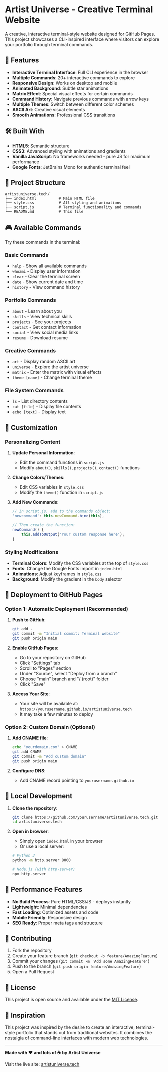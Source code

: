 # Artist Universe - Creative Terminal Website

A creative, interactive terminal-style website designed for GitHub Pages. This project showcases a CLI-inspired interface where visitors can explore your portfolio through terminal commands.

## 🚀 Features

- **Interactive Terminal Interface**: Full CLI experience in the browser
- **Multiple Commands**: 20+ interactive commands to explore
- **Responsive Design**: Works on desktop and mobile
- **Animated Background**: Subtle star animations
- **Matrix Effect**: Special visual effects for certain commands
- **Command History**: Navigate previous commands with arrow keys
- **Multiple Themes**: Switch between different color schemes
- **ASCII Art**: Creative visual elements
- **Smooth Animations**: Professional CSS transitions

## 🛠️ Built With

- **HTML5**: Semantic structure
- **CSS3**: Advanced styling with animations and gradients
- **Vanilla JavaScript**: No frameworks needed - pure JS for maximum performance
- **Google Fonts**: JetBrains Mono for authentic terminal feel

## 📁 Project Structure

```
artistuniverse.tech/
├── index.html          # Main HTML file
├── style.css           # All styling and animations
├── script.js           # Terminal functionality and commands
└── README.md           # This file
```

## 🎮 Available Commands

Try these commands in the terminal:

### Basic Commands
- `help` - Show all available commands
- `whoami` - Display user information
- `clear` - Clear the terminal screen
- `date` - Show current date and time
- `history` - View command history

### Portfolio Commands
- `about` - Learn about you
- `skills` - View technical skills
- `projects` - See your projects
- `contact` - Get contact information
- `social` - View social media links
- `resume` - Download resume

### Creative Commands
- `art` - Display random ASCII art
- `universe` - Explore the artist universe
- `matrix` - Enter the matrix with visual effects
- `theme [name]` - Change terminal theme

### File System Commands
- `ls` - List directory contents
- `cat [file]` - Display file contents
- `echo [text]` - Display text

## 🎨 Customization

### Personalizing Content

1. **Update Personal Information**: 
   - Edit the command functions in `script.js`
   - Modify `about()`, `skills()`, `projects()`, `contact()` functions

2. **Change Colors/Themes**:
   - Edit CSS variables in `style.css`
   - Modify the `theme()` function in `script.js`

3. **Add New Commands**:
   ```javascript
   // In script.js, add to the commands object:
   'newcommand': this.newCommand.bind(this),
   
   // Then create the function:
   newCommand() {
       this.addToOutput('Your custom response here');
   }
   ```

### Styling Modifications

- **Terminal Colors**: Modify the CSS variables at the top of `style.css`
- **Fonts**: Change the Google Fonts import in `index.html`
- **Animations**: Adjust keyframes in `style.css`
- **Background**: Modify the gradient in the `body` selector

## 🚀 Deployment to GitHub Pages

### Option 1: Automatic Deployment (Recommended)

1. **Push to GitHub**:
   ```bash
   git add .
   git commit -m "Initial commit: Terminal website"
   git push origin main
   ```

2. **Enable GitHub Pages**:
   - Go to your repository on GitHub
   - Click "Settings" tab
   - Scroll to "Pages" section
   - Under "Source", select "Deploy from a branch"
   - Choose "main" branch and "/ (root)" folder
   - Click "Save"

3. **Access Your Site**:
   - Your site will be available at: `https://yourusername.github.io/artistuniverse.tech`
   - It may take a few minutes to deploy

### Option 2: Custom Domain (Optional)

1. **Add CNAME file**:
   ```bash
   echo "yourdomain.com" > CNAME
   git add CNAME
   git commit -m "Add custom domain"
   git push origin main
   ```

2. **Configure DNS**:
   - Add CNAME record pointing to `yourusername.github.io`

## 🔧 Local Development

1. **Clone the repository**:
   ```bash
   git clone https://github.com/yourusername/artistuniverse.tech.git
   cd artistuniverse.tech
   ```

2. **Open in browser**:
   - Simply open `index.html` in your browser
   - Or use a local server:
   ```bash
   # Python 3
   python -m http.server 8000
   
   # Node.js (with http-server)
   npx http-server
   ```

## 🎯 Performance Features

- **No Build Process**: Pure HTML/CSS/JS - deploys instantly
- **Lightweight**: Minimal dependencies
- **Fast Loading**: Optimized assets and code
- **Mobile Friendly**: Responsive design
- **SEO Ready**: Proper meta tags and structure

## 🤝 Contributing

1. Fork the repository
2. Create your feature branch (`git checkout -b feature/AmazingFeature`)
3. Commit your changes (`git commit -m 'Add some AmazingFeature'`)
4. Push to the branch (`git push origin feature/AmazingFeature`)
5. Open a Pull Request

## 📝 License

This project is open source and available under the [MIT License](LICENSE).

## 🌟 Inspiration

This project was inspired by the desire to create an interactive, terminal-style portfolio that stands out from traditional websites. It combines the nostalgia of command-line interfaces with modern web technologies.

---

**Made with ❤️ and lots of ☕ by Artist Universe**

Visit the live site: [artistuniverse.tech](https://artistuniverse.tech)
